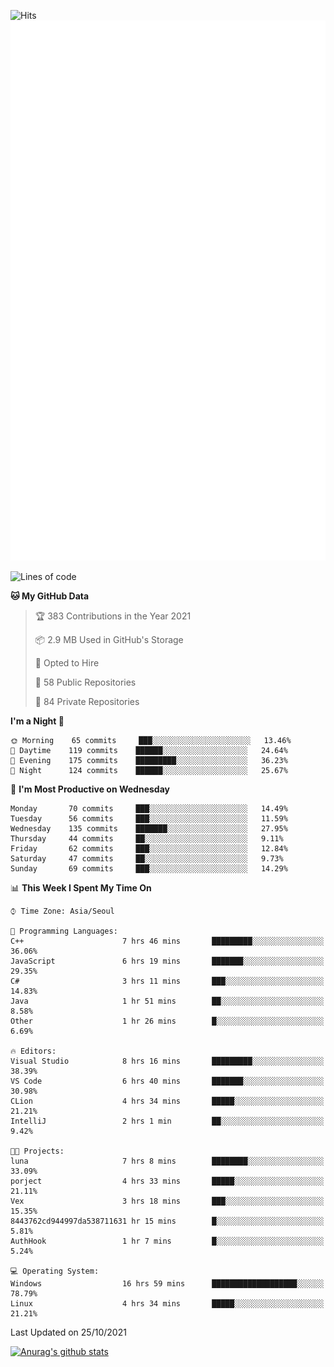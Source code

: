![Hits](https://hits.seeyoufarm.com/api/count/incr/badge.svg?url=https%3A%2F%2Fgithub.com%2Fkokose1234&count_bg=%2379C83D&title_bg=%23555555&icon=apple.svg&icon_color=%23E7E7E7&title=hits&edge_flat=false)
<br/>
![Metrics](https://github.com/kokose1234/kokose1234/blob/main/github-metrics.svg)

<!--START_SECTION:waka-->
![Lines of code](https://img.shields.io/badge/From%20Hello%20World%20I%27ve%20Written-11.7%20million%20lines%20of%20code-blue)

**🐱 My GitHub Data** 

> 🏆 383 Contributions in the Year 2021
 > 
> 📦 2.9 MB Used in GitHub's Storage 
 > 
> 💼 Opted to Hire
 > 
> 📜 58 Public Repositories 
 > 
> 🔑 84 Private Repositories  
 > 
**I'm a Night 🦉** 

```text
🌞 Morning    65 commits     ███░░░░░░░░░░░░░░░░░░░░░░   13.46% 
🌆 Daytime    119 commits    ██████░░░░░░░░░░░░░░░░░░░   24.64% 
🌃 Evening    175 commits    █████████░░░░░░░░░░░░░░░░   36.23% 
🌙 Night      124 commits    ██████░░░░░░░░░░░░░░░░░░░   25.67%

```
📅 **I'm Most Productive on Wednesday** 

```text
Monday       70 commits     ███░░░░░░░░░░░░░░░░░░░░░░   14.49% 
Tuesday      56 commits     ███░░░░░░░░░░░░░░░░░░░░░░   11.59% 
Wednesday    135 commits    ███████░░░░░░░░░░░░░░░░░░   27.95% 
Thursday     44 commits     ██░░░░░░░░░░░░░░░░░░░░░░░   9.11% 
Friday       62 commits     ███░░░░░░░░░░░░░░░░░░░░░░   12.84% 
Saturday     47 commits     ██░░░░░░░░░░░░░░░░░░░░░░░   9.73% 
Sunday       69 commits     ███░░░░░░░░░░░░░░░░░░░░░░   14.29%

```


📊 **This Week I Spent My Time On** 

```text
⌚︎ Time Zone: Asia/Seoul

💬 Programming Languages: 
C++                      7 hrs 46 mins       █████████░░░░░░░░░░░░░░░░   36.06% 
JavaScript               6 hrs 19 mins       ███████░░░░░░░░░░░░░░░░░░   29.35% 
C#                       3 hrs 11 mins       ███░░░░░░░░░░░░░░░░░░░░░░   14.83% 
Java                     1 hr 51 mins        ██░░░░░░░░░░░░░░░░░░░░░░░   8.58% 
Other                    1 hr 26 mins        █░░░░░░░░░░░░░░░░░░░░░░░░   6.69%

🔥 Editors: 
Visual Studio            8 hrs 16 mins       █████████░░░░░░░░░░░░░░░░   38.39% 
VS Code                  6 hrs 40 mins       ███████░░░░░░░░░░░░░░░░░░   30.98% 
CLion                    4 hrs 34 mins       █████░░░░░░░░░░░░░░░░░░░░   21.21% 
IntelliJ                 2 hrs 1 min         ██░░░░░░░░░░░░░░░░░░░░░░░   9.42%

🐱‍💻 Projects: 
luna                     7 hrs 8 mins        ████████░░░░░░░░░░░░░░░░░   33.09% 
porject                  4 hrs 33 mins       █████░░░░░░░░░░░░░░░░░░░░   21.11% 
Vex                      3 hrs 18 mins       ███░░░░░░░░░░░░░░░░░░░░░░   15.35% 
8443762cd944997da538711631 hr 15 mins        █░░░░░░░░░░░░░░░░░░░░░░░░   5.81% 
AuthHook                 1 hr 7 mins         █░░░░░░░░░░░░░░░░░░░░░░░░   5.24%

💻 Operating System: 
Windows                  16 hrs 59 mins      ███████████████████░░░░░░   78.79% 
Linux                    4 hrs 34 mins       █████░░░░░░░░░░░░░░░░░░░░   21.21%

```


 Last Updated on 25/10/2021
<!--END_SECTION:waka-->

[![Anurag's github stats](https://github-readme-stats.vercel.app/api?username=kokose1234&theme=dracula)](https://github.com/anuraghazra/github-readme-stats)



	
